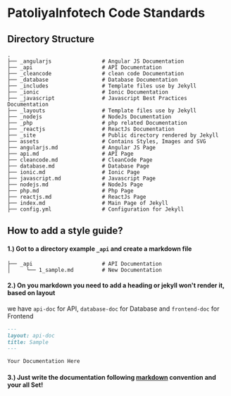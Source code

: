 # PatoliyaInfotech Code Standards


## Directory Structure
```
.
├── _angularjs                # Angular JS Documentation
├── _api                      # API Documentation
├── _cleancode                # clean code Documentation
├── _database                 # Database Documentation
├── _includes                 # Template files use by Jekyll
├── _ionic                    # Ionic Documentation
├── _javascript               # Javascript Best Practices Documentation
├── _layouts                  # Template files use by Jekyll
├── _nodejs                   # NodeJs Documentation
├── _php                      # php related Documentation
├── _reactjs                  # ReactJs Documentation
├── _site                     # Public directory rendered by Jekyll
├── assets                    # Contains Styles, Images and SVG
├── angularjs.md              # Angular JS Page
├── api.md                    # API Page
├── cleancode.md              # CleanCode Page
├── database.md               # Database Page
├── ionic.md                  # Ionic Page
├── javascript.md             # Javascript Page
├── nodejs.md                 # NodeJs Page
├── php.md                    # Php Page
├── reactjs.md                # ReactJs Page
├── index.md                  # Main Page of Jekyll
├── config.yml                # Configuration for Jekyll
```

## How to add a style guide?

#### 1.) Got to a directory example `_api` and create a markdown file
```
├── _api                      # API Documentation
│     └── 1_sample.md         # New Documentation
```

#### 2.) On you markdown you need to add a heading or jekyll won't render it, based on layout
we have `api-doc` for API, `database-doc` for Database and `frontend-doc` for Frontend

```markdown
---
layout: api-doc
title: Sample
---

Your Documentation Here

```

#### 3.) Just write the documentation following [markdown](http://assemble.io/docs/Cheatsheet-Markdown.html) convention and your all Set!